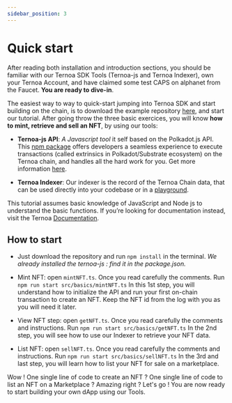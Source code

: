 ```yaml
---
sidebar_position: 3
---
```


# Quick start

After reading both installation and introduction sections, you should be familiar with our Ternoa SDK Tools (Ternoa-js and Ternoa Indexer), own your Ternoa Account, and have claimed some test CAPS on alphanet from the Faucet. **You are ready to dive-in**. 

The easiest way to way to quick-start jumping into Ternoa SDK and start building on the chain, is to download the example repository [here](https://github.com/capsule-corp-ternoa/ternoa-sdk-starter), and start our tutorial. 
After going throw the three basic exercices, you will know **how to mint, retrieve and sell an NFT**, by using our tools:

- **Ternoa-js API**: _A Javascript tool_ it self based on the Polkadot.js API. This [npm package](https://www.npmjs.com/package/ternoa-js) offers developers a seamless experience to execute transactions (called extrinsics in Polkadot/Substrate ecosystem) on the Ternoa chain, and handles all the hard work for you. Get more information [here](https://github.com/capsule-corp-ternoa/ternoa-js). 

- **Ternoa Indexer**: Our indexer is the record of the Ternoa Chain data, that can be used directly into your codebase or in a [playground](https://indexer-mainnet.ternoa.dev/).

This tutorial assumes basic knowledge of JavaScript and Node js to understand the basic functions. If you’re looking for documentation instead, visit the Ternoa [Documentation](https://docs.ternoa.network/).

## How to start

- Just download the repository and run `npm install` in the terminal.
*We already installed the ternoa-js : find it in the package.json.*

- Mint NFT: open `mintNFT.ts`. Once you read carefully the comments. Run `npm run start src/basics/mintNFT.ts`
In this 1st step, you will understand how to initialize the API and run your first on-chain transaction to create an NFT. Keep the NFT id from the log with you as you will need it later. 

- View NFT step: open `getNFT.ts`. Once you read carefully the comments and instructions. Run `npm run start src/basics/getNFT.ts`
In the 2nd step, you will see how to use our Indexer to retrieve your NFT data. 

- List NFT: open `sellNFT.ts`. Once you read carefully the comments and instructions. Run `npm run start src/basics/sellNFT.ts`
In the 3rd and last step, you will learn how to list your NFT for sale on a marketplace. 


Wow ! One single line of code to create an NFT ? One single line of code to list an NFT on a Marketplace ? Amazing right ? 
Let's go ! You are now ready to start building your own dApp using our Tools. 
